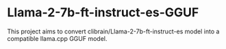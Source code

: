 # Llama-2-7b-ft-instruct-es-GGUF
This project aims to convert clibrain/Llama-2-7b-ft-instruct-es model into a compatible llama.cpp GGUF model.
